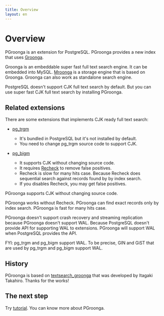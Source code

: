```yaml
---
title: Overview
layout: en
---
```


# Overview

PGroonga is an extension for PostgreSQL. PGroonga provides a new index that uses  [Groonga](http://groonga.org/).

Groonga is an embeddable super fast full text search engine. It can be embedded into MySQL. [Mroonga](http://mroonga.org/) is a storage engine that is based on Groonga. Groonga can also work as standalone search engine. 

PostgreSQL doesn't support CJK full text search by default. But you can use super fast CJK full text search by installing PGroonga.

## Related extensions

There are some extensions that implements CJK ready full text search:

  * [pg_trgm](http://www.postgresql.org/docs/9.4/static/pgtrgm.html)
    * It's bundled in PostgreSQL but it's not installed by default.
    * You need to change pg_trgm source code to support CJK.

  * [pg_bigm](http://pgbigm.osdn.jp/)
    * It supports CJK without changing source code.
    * It requires [Recheck](http://pgbigm.osdn.jp/pg_bigm_en-1-1.html) to remove false positives.
    * Recheck is slow for many hits case. Because Recheck does sequential search against records found by by index search.
    * If you disables Recheck, you may get false positives.

PGroonga supports CJK without changing source code.

PGroonga works without Recheck. PGroonga can find exact records only by index search. PGroonga is fast for many hits case.

PGroonga doesn't support crash recovery and streaming replication because PGroonga doesn't support WAL. Because PostgreSQL doesn't provide API for supporting WAL to extensions. PGroonga will support WAL when PostgreSQL provides the API.

FYI: pg\_trgm and pg\_bigm support WAL. To be precise, GIN and GiST that are used by pg\_trgm and pg\_bigm support WAL.

## History

PGroonga is based on [textsearch_groonga](http://textsearch-ja.projects.pgfoundry.org/textsearch_groonga.html) that was developed by Itagaki Takahiro. Thanks for the works!

## The next step

Try [tutorial](../tutorial/). You can know more about PGroonga.
